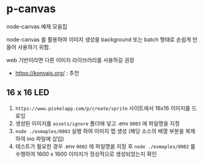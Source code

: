 # p-canvas

node-canvas 예제 모음집

node-canvas 를 활용하여 이미지 생성을 background 또는 batch 형태로 손쉽게 만들어 사용하기 위함.

web 기반이라면 다른 이미지 라이브러리를 사용하길 권장

- https://konvajs.org/ : 추천

## 16 x 16 LED

1. `https://www.piskelapp.com/p/create/sprite` 사이트에서 16x16 이미지를 드로잉
2. 생성된 이미지를 `assets/ignore` 폴더에 넣고 .env `0003` 에 파일명을 지정
3. `node ./exmaples/0003` 실행 하여 이미지 맵 생성 (해당 소스의 배열 부분을 복제하여 ino 파일에 삽입)
4. 테스트가 필요한 경우 .env `0002` 에 파일명을 지정 후 `node ./exmaples/0002` 를 수행하여 1600 x 1600 이미지가 정상적으로 생성되었는지 확인
